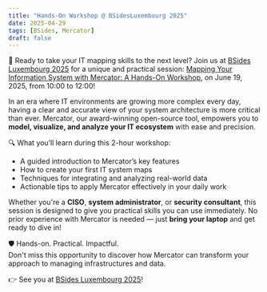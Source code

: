 ```yaml
---
title: "Hands-On Workshop @ BSidesLuxembourg 2025"
date: 2025-04-29
tags: [BSides, Mercator]
draft: false
---
```


🚀 Ready to take your IT mapping skills to the next level? Join us at [BSides Luxembourg 2025](https://2025.bsides.lu/) for a unique and practical session: [Mapping Your Information System with Mercator: A Hands-On Workshop](https://pretalx.com/bsidesluxembourg-2025/talk/EHSQ88/), on June 19, 2025, from 10:00 to 12:00!

In an era where IT environments are growing more complex every day, having a clear and accurate view of your system architecture is more critical than ever. Mercator, our award-winning open-source tool, empowers you to **model, visualize, and analyze your IT ecosystem** with ease and precision.

🔍 What you’ll learn during this 2-hour workshop:
- A guided introduction to Mercator’s key features
- How to create your first IT system maps
- Techniques for integrating and analyzing real-world data
- Actionable tips to apply Mercator effectively in your daily work

Whether you're a **CISO**, **system administrator**, or **security consultant**, this session is designed to give you practical skills you can use immediately. No prior experience with Mercator is needed — just **bring your laptop** and get ready to dive in!

🛡️ Hands-on. Practical. Impactful.  
Don't miss this opportunity to discover how Mercator can transform your approach to managing infrastructures and data.  

👉 See you at [BSides Luxembourg 2025](https://2025.bsides.lu/)!

